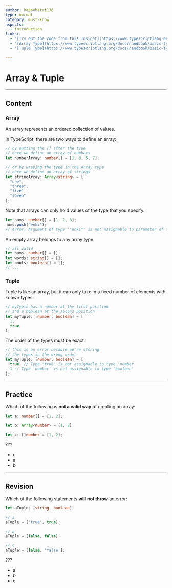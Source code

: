 ```yaml
---
author: kapnobatai136
type: normal
category: must-know
aspects:
  - introduction
links:
  - '[Try out the code from this Insight](https://www.typescriptlang.org/play/index.html?ssl=1&ssc=1&pln=13&pc=3#code/DYUwLgBAdgrgtgIxAJwILOQQwJ4C5rxLIDaAuhALwTECMANBAMwMCsDA7KQNwBQPokAM5hkASygBzdFjwRpOADzCxkgHyVqPCBABEAeyggddLbrAALZCCMntOgGaiAbjdM7BIF1B09ufARBw2AAqMAAOoPjEsIgoDAh6eqCYUORUxKb0piIwIL5cQA){website}'
  - '[Array Type](https://www.typescriptlang.org/docs/handbook/basic-types.html#array){documentation}'
  - '[Tuple Type](https://www.typescriptlang.org/docs/handbook/basic-types.html#tuple){documentation}'

---
```


# Array & Tuple

---
## Content

### Array

An array represents an ordered collection of values.

In TypeScript, there are two ways to define an array:

```ts
// by putting the [] after the type
// here we define an array of numbers
let numberArray: number[] = [1, 3, 5, 7];

// or by wraping the type in the Array type
// here we define an array of strings
let stringArray: Array<string> = [
  "one",
  "three",
  "five",
  "seven"
];
```

Note that arrays can only hold values of the type that you specify.

```ts
let nums: number[] = [1, 2, 3];
nums.push("enki");
// error: Argument of type '"enki"' is not assignable to parameter of type 'number'
```

An empty array belongs to any array type:

```ts
// all valid
let nums: number[] = [];
let words: string[] = [];
let bools: boolean[] = [];
// ...
```


### Tuple

Tuple is like an array, but it can only take in a fixed number of elements with known types:

```ts
// myTyple has a number at the first position
// and a boolean at the second position
let myTuple: [number, boolean] = [
  1,
  true
];
```

The order of the types must be exact:

```ts
// this is an error because we're storing
// the types in the wrong order
let myTuple: [number, boolean] = [
  true, // Type 'true' is not assignable to type 'number'
  1 // Type 'number' is not assignable to type 'boolean'
];
```

---
## Practice

Which of the following is **not a valid way** of creating an array:

```ts
let a: number[] = [1, 2];

let b: Array<number> = [1, 2];

let c: []number = [1, 2];
```

???

* c
* a
* b

---
## Revision

Which of the following statements **will not throw** an error:

```ts
let aTuple: [string, boolean];

// a
aTuple = ['true', true];

// b
aTuple = [false, false];

// c
aTuple = [false, 'false'];
```

???

* a
* b
* c
